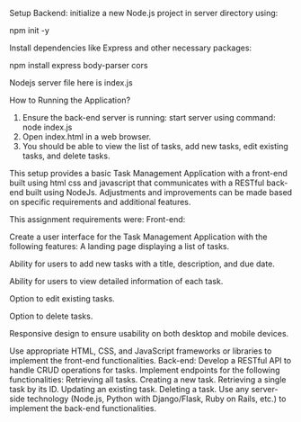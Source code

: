 Setup Backend:
initialize a new Node.js project in server directory using:

npm init -y

Install dependencies like Express and other necessary packages:

npm install express body-parser cors

Nodejs server file here is index.js


How to Running the Application?

1) Ensure the back-end server is running: start server using command:
    node index.js
2) Open index.html in a web browser.
3) You should be able to view the list of tasks, add new tasks, edit existing tasks, and delete tasks.

This setup provides a basic Task Management Application with a front-end built using html css and javascript that communicates with a RESTful back-end built using NodeJs. Adjustments and improvements can be made based on specific requirements and additional features.

This assignment requirements were: Front-end:

Create a user interface for the Task Management Application with the following features:
A landing page displaying a list of tasks.

Ability for users to add new tasks with a title, description, and due date.

Ability for users to view detailed information of each task.

Option to edit existing tasks.

Option to delete tasks.

Responsive design to ensure usability on both desktop and mobile devices.

Use appropriate HTML, CSS, and JavaScript frameworks or libraries to implement the front-end functionalities. Back-end:
Develop a RESTful API to handle CRUD operations for tasks.
Implement endpoints for the following functionalities:
Retrieving all tasks.
Creating a new task.
Retrieving a single task by its ID.
Updating an existing task.
Deleting a task.
Use any server-side technology (Node.js, Python with Django/Flask, Ruby on Rails, etc.) to implement the back-end functionalities.

